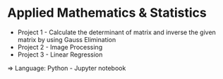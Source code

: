 # Applied Mathematics & Statistics
* Project 1 - Calculate the determinant of matrix and inverse the given matrix by using Gauss Elimination
* Project 2 - Image Processing
* Project 3 - Linear Regression

=> Language: Python - Jupyter notebook
